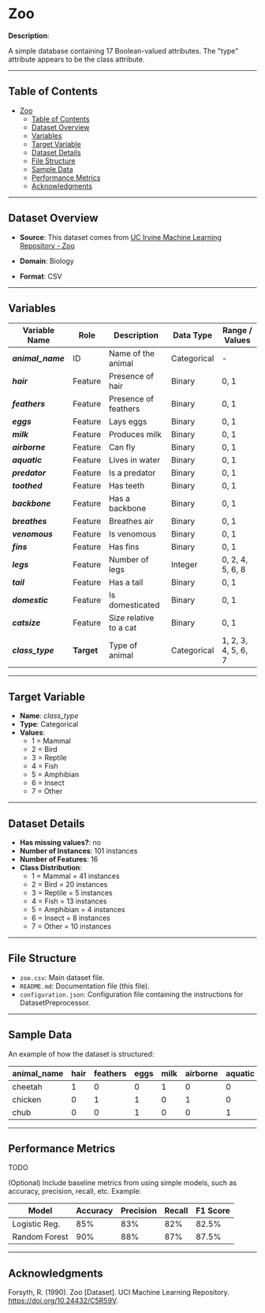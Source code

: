 # Zoo

**Description**:  

A simple database containing 17 Boolean-valued attributes.  The "type" attribute appears to be the class attribute. 

---

## Table of Contents
- [Zoo](#zoo)
  - [Table of Contents](#table-of-contents)
  - [Dataset Overview](#dataset-overview)
  - [Variables](#variables)
  - [Target Variable](#target-variable)
  - [Dataset Details](#dataset-details)
  - [File Structure](#file-structure)
  - [Sample Data](#sample-data)
  - [Performance Metrics](#performance-metrics)
  - [Acknowledgments](#acknowledgments)

---

## Dataset Overview

- **Source**: This dataset comes from [UC Irvine Machine Learning Repository - Zoo](https://archive.ics.uci.edu/dataset/111/zoo)
  
- **Domain**: Biology

- **Format**: CSV  

---

## Variables

| Variable Name | Role | Description | Data Type | Range / Values |
|---|---|---|---|---|
| ***animal_name*** | ID | Name of the animal | Categorical | - |
| ***hair*** | Feature | Presence of hair | Binary | 0, 1 |
| ***feathers*** | Feature | Presence of feathers | Binary | 0, 1 |
| ***eggs*** | Feature | Lays eggs | Binary | 0, 1 |
| ***milk*** | Feature | Produces milk | Binary | 0, 1 |
| ***airborne*** | Feature | Can fly | Binary | 0, 1 |
| ***aquatic*** | Feature | Lives in water | Binary | 0, 1 |
| ***predator*** | Feature | Is a predator | Binary | 0, 1 |
| ***toothed*** | Feature | Has teeth | Binary | 0, 1 |
| ***backbone*** | Feature | Has a backbone | Binary | 0, 1 |
| ***breathes*** | Feature | Breathes air | Binary | 0, 1 |
| ***venomous*** | Feature | Is venomous | Binary | 0, 1 |
| ***fins*** | Feature | Has fins | Binary | 0, 1 |
| ***legs*** | Feature | Number of legs | Integer | 0, 2, 4, 5, 6, 8 |
| ***tail*** | Feature | Has a tail | Binary | 0, 1 |
| ***domestic*** | Feature | Is domesticated | Binary | 0, 1 |
| ***catsize*** | Feature | Size relative to a cat | Binary | 0, 1 |
| ***class_type*** | **Target** | Type of animal | Categorical | 1, 2, 3, 4, 5, 6, 7 |

---

## Target Variable

- **Name**: *class_type*  
- **Type**: Categorical
- **Values**:
  - 1 = Mammal
  - 2 = Bird
  - 3 = Reptile
  - 4 = Fish
  - 5 = Amphibian
  - 6 = Insect
  - 7 = Other

---

## Dataset Details

- **Has missing values?**: no
- **Number of Instances**: 101 instances 
- **Number of Features**: 16
- **Class Distribution**:
  - 1 = Mammal = 41 instances
  - 2 = Bird = 20 instances
  - 3 = Reptile = 5 instances
  - 4 = Fish = 13 instances
  - 5 = Amphibian = 4 instances
  - 6 = Insect = 8 instances
  - 7 = Other = 10 instances
 
---

## File Structure

- `zoo.csv`: Main dataset file.  
- `README.md`: Documentation file (this file).  
- `configuration.json`: Configuration file containing the instructions for DatasetPreprocessor.  

---

## Sample Data

An example of how the dataset is structured:

| animal_name | hair | feathers | eggs | milk | airborne | aquatic | predator | toothed | backbone | breathes | venomous | fins | legs | tail | domestic | catsize | class_type |
|---|---|---|---|---|---|---|---|---|---|---|---|---|---|---|---|---|---|
| cheetah | 1 | 0 | 0 | 1 | 0 | 0 | 1 | 1 | 1 | 1 | 0 | 0 | 4 | 1 | 0 | 1 | **1** |
| chicken | 0 | 1 | 1 | 0 | 1 | 0 | 0 | 0 | 1 | 1 | 0 | 0 | 2 | 1 | 1 | 0 | **2** |
| chub | 0 | 0 | 1 | 0 | 0 | 1 | 1 | 1 | 1 | 0 | 0 | 1 | 0 | 1 | 0 | 0 | **4** |

---

## Performance Metrics

TODO

(Optional) Include baseline metrics from using simple models, such as accuracy, precision, recall, etc. Example:

| Model         | Accuracy | Precision | Recall | F1 Score |
|---------------|----------|-----------|--------|----------|
| Logistic Reg. | 85%      | 83%       | 82%    | 82.5%    |
| Random Forest | 90%      | 88%       | 87%    | 87.5%    |

---

## Acknowledgments

Forsyth, R. (1990). Zoo [Dataset]. UCI Machine Learning Repository. https://doi.org/10.24432/C5R59V.